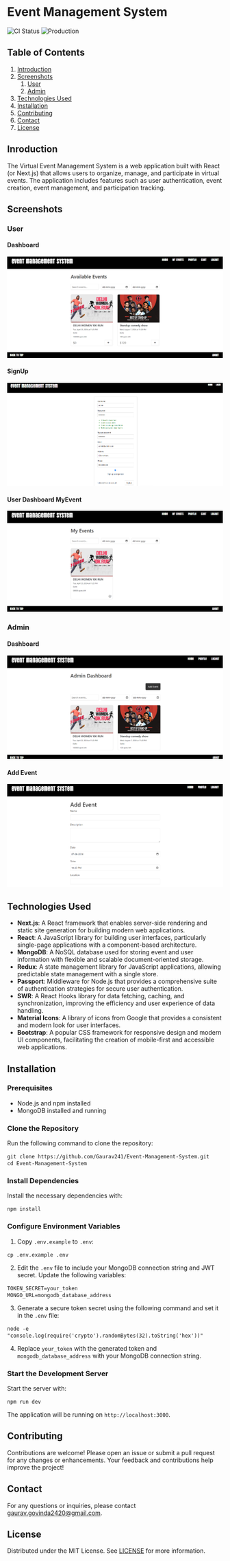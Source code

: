 # Event Management System

![CI Status](https://img.shields.io/github/actions/workflow/status/Gaurav241/Event-Management-System/ci.yaml?branch=master)
![Production](https://img.shields.io/github/deployments/Gaurav241/Event-Management-System/production)

## Table of Contents

1. [Introduction](#introduction)
2. [Screenshots](#screenshots)
    1. [User](#user)
    2. [Admin](#admin)
3. [Technologies Used](#technologies-used)
4. [Installation](#installation)
5. [Contributing](#contributing)
6. [Contact](#contact)
7. [License](#license)

## Inroduction

The Virtual Event Management System is a web application built with React (or Next.js) that allows users to organize, manage, and participate in virtual events. The application includes features such as user authentication, event creation, event management, and participation tracking.

## Screenshots

### User
#### Dashboard
![Dashboard](visuals/ss/UserDashboard.png)
#### SignUp
![SignUp](visuals/ss/SignUp.png)
#### User Dashboard MyEvent
![User Dashboard MyEvent](visuals/ss/UserDashboardMyEvent.png)

### Admin
#### Dashboard
![Page](visuals/ss/AdminDashboard.png)
#### Add Event
![Add Event](visuals/ss/AdminAddEvent.png)

## Technologies Used

- **Next.js**: A React framework that enables server-side rendering and static site generation for building modern web applications.
- **React**: A JavaScript library for building user interfaces, particularly single-page applications with a component-based architecture.
- **MongoDB**: A NoSQL database used for storing event and user information with flexible and scalable document-oriented storage.
- **Redux**: A state management library for JavaScript applications, allowing predictable state management with a single store.
- **Passport**: Middleware for Node.js that provides a comprehensive suite of authentication strategies for secure user authentication.
- **SWR**: A React Hooks library for data fetching, caching, and synchronization, improving the efficiency and user experience of data handling.
- **Material Icons**: A library of icons from Google that provides a consistent and modern look for user interfaces.
- **Bootstrap**: A popular CSS framework for responsive design and modern UI components, facilitating the creation of mobile-first and accessible web applications.

## Installation

### Prerequisites

- Node.js and npm installed
- MongoDB installed and running

### Clone the Repository

Run the following command to clone the repository:
```
git clone https://github.com/Gaurav241/Event-Management-System.git
cd Event-Management-System
```
### Install Dependencies

Install the necessary dependencies with:
```
npm install
```
### Configure Environment Variables

1. Copy `.env.example` to `.env`:
```
cp .env.example .env
```
2. Edit the `.env` file to include your MongoDB connection string and JWT secret. Update the following variables:
```
TOKEN_SECRET=your_token
MONGO_URL=mongodb_database_address
```
3. Generate a secure token secret using the following command and set it in the `.env` file:
```
node -e "console.log(require('crypto').randomBytes(32).toString('hex'))"
```
4. Replace `your_token` with the generated token and `mongodb_database_address` with your MongoDB connection string.

### Start the Development Server

Start the server with:
```
npm run dev
```
The application will be running on `http://localhost:3000`.

## Contributing

Contributions are welcome! Please open an issue or submit a pull request for any changes or enhancements. Your feedback and contributions help improve the project!

## Contact

For any questions or inquiries, please contact [gaurav.govinda2420@gmail.com](mailto:gaurav.govinda2420@gmail.com).

## License

Distributed under the MIT License. See [LICENSE](LICENSE.txt) for more information.

